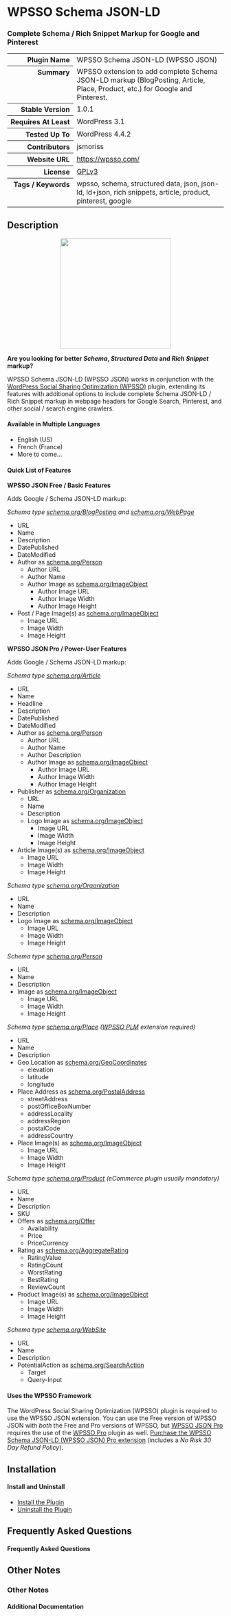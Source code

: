 <h1>WPSSO Schema JSON-LD</h1><h3>Complete Schema / Rich Snippet Markup for Google and Pinterest</h3>

<table>
<tr><th align="right" valign="top" nowrap>Plugin Name</th><td>WPSSO Schema JSON-LD (WPSSO JSON)</td></tr>
<tr><th align="right" valign="top" nowrap>Summary</th><td>WPSSO extension to add complete Schema JSON-LD markup (BlogPosting, Article, Place, Product, etc.) for Google and Pinterest.</td></tr>
<tr><th align="right" valign="top" nowrap>Stable Version</th><td>1.0.1</td></tr>
<tr><th align="right" valign="top" nowrap>Requires At Least</th><td>WordPress 3.1</td></tr>
<tr><th align="right" valign="top" nowrap>Tested Up To</th><td>WordPress 4.4.2</td></tr>
<tr><th align="right" valign="top" nowrap>Contributors</th><td>jsmoriss</td></tr>
<tr><th align="right" valign="top" nowrap>Website URL</th><td><a href="https://wpsso.com/">https://wpsso.com/</a></td></tr>
<tr><th align="right" valign="top" nowrap>License</th><td><a href="http://www.gnu.org/licenses/gpl.txt">GPLv3</a></td></tr>
<tr><th align="right" valign="top" nowrap>Tags / Keywords</th><td>wpsso, schema, structured data, json, json-ld, ld+json, rich snippets, article, product, pinterest, google</td></tr>
</table>

<h2>Description</h2>

<p align="center"><img src="https://surniaulula.github.io/wpsso-schema-json-ld/assets/icon-256x256.png" width="256" height="256" /></p><p><strong>Are you looking for better <em>Schema</em>, <em>Structured Data</em> and <em>Rich Snippet</em> markup?</strong></p>

<p>WPSSO Schema JSON-LD (WPSSO JSON) works in conjunction with the <a href="https://wordpress.org/plugins/wpsso/">WordPress Social Sharing Optimization (WPSSO)</a> plugin, extending its features with additional options to include complete Schema JSON-LD / Rich Snippet markup in webpage headers for Google Search, Pinterest, and other social / search engine crawlers.</p>

<h4>Available in Multiple Languages</h4>

<ul>
<li>English (US)</li>
<li>French (France)</li>
<li>More to come...</li>
</ul>

<h4>Quick List of Features</h4>

<p><strong>WPSSO JSON Free / Basic Features</strong></p>

<p>Adds Google / Schema JSON-LD markup:</p>

<p><em>Schema type <a href="http://schema.org/BlogPosting">schema.org/BlogPosting</a> and <a href="http://schema.org/WebPage">schema.org/WebPage</a></em></p>

<ul>
<li>URL</li>
<li>Name</li>
<li>Description</li>
<li>DatePublished</li>
<li>DateModified</li>
<li>Author as <a href="http://schema.org/Person">schema.org/Person</a>

<ul>
<li>Author URL</li>
<li>Author Name</li>
<li>Author Image as <a href="http://schema.org/ImageObject">schema.org/ImageObject</a>

<ul>
<li>Author Image URL</li>
<li>Author Image Width</li>
<li>Author Image Height</li>
</ul></li>
</ul></li>
<li>Post / Page Image(s) as <a href="http://schema.org/ImageObject">schema.org/ImageObject</a>

<ul>
<li>Image URL</li>
<li>Image Width</li>
<li>Image Height</li>
</ul></li>
</ul>

<p><strong>WPSSO JSON Pro / Power-User Features</strong></p>

<p>Adds Google / Schema JSON-LD markup:</p>

<p><em>Schema type <a href="http://schema.org/Article">schema.org/Article</a></em></p>

<ul>
<li>URL</li>
<li>Name</li>
<li>Headline</li>
<li>Description</li>
<li>DatePublished</li>
<li>DateModified</li>
<li>Author as <a href="http://schema.org/Person">schema.org/Person</a>

<ul>
<li>Author URL</li>
<li>Author Name</li>
<li>Author Description</li>
<li>Author Image as <a href="http://schema.org/ImageObject">schema.org/ImageObject</a>

<ul>
<li>Author Image URL</li>
<li>Author Image Width</li>
<li>Author Image Height</li>
</ul></li>
</ul></li>
<li>Publisher as <a href="http://schema.org/Organization">schema.org/Organization</a>

<ul>
<li>URL</li>
<li>Name</li>
<li>Description</li>
<li>Logo Image as <a href="http://schema.org/ImageObject">schema.org/ImageObject</a>

<ul>
<li>Image URL</li>
<li>Image Width</li>
<li>Image Height</li>
</ul></li>
</ul></li>
<li>Article Image(s) as <a href="http://schema.org/ImageObject">schema.org/ImageObject</a>

<ul>
<li>Image URL</li>
<li>Image Width</li>
<li>Image Height</li>
</ul></li>
</ul>

<p><em>Schema type <a href="http://schema.org/Organization">schema.org/Organization</a></em></p>

<ul>
<li>URL</li>
<li>Name</li>
<li>Description</li>
<li>Logo Image as <a href="http://schema.org/ImageObject">schema.org/ImageObject</a>

<ul>
<li>Image URL</li>
<li>Image Width</li>
<li>Image Height</li>
</ul></li>
</ul>

<p><em>Schema type <a href="http://schema.org/Person">schema.org/Person</a></em></p>

<ul>
<li>URL</li>
<li>Name</li>
<li>Description</li>
<li>Image as <a href="http://schema.org/ImageObject">schema.org/ImageObject</a>

<ul>
<li>Image URL</li>
<li>Image Width</li>
<li>Image Height</li>
</ul></li>
</ul>

<p><em>Schema type <a href="http://schema.org/Place">schema.org/Place</a> (<a href="https://wordpress.org/plugins/wpsso-plm/">WPSSO PLM</a> extension required)</em></p>

<ul>
<li>URL</li>
<li>Name</li>
<li>Description</li>
<li>Geo Location as <a href="http://schema.org/GeoCoordinates">schema.org/GeoCoordinates</a>

<ul>
<li>elevation</li>
<li>latitude</li>
<li>longitude</li>
</ul></li>
<li>Place Address as <a href="http://schema.org/PostalAddress">schema.org/PostalAddress</a>

<ul>
<li>streetAddress</li>
<li>postOfficeBoxNumber</li>
<li>addressLocality</li>
<li>addressRegion</li>
<li>postalCode</li>
<li>addressCountry</li>
</ul></li>
<li>Place Image(s) as <a href="http://schema.org/ImageObject">schema.org/ImageObject</a>

<ul>
<li>Image URL</li>
<li>Image Width</li>
<li>Image Height</li>
</ul></li>
</ul>

<p><em>Schema type <a href="http://schema.org/Product">schema.org/Product</a> (eCommerce plugin usually mandatory)</em></p>

<ul>
<li>URL</li>
<li>Name</li>
<li>Description</li>
<li>SKU</li>
<li>Offers as <a href="http://schema.org/Offer">schema.org/Offer</a>

<ul>
<li>Availability</li>
<li>Price</li>
<li>PriceCurrency</li>
</ul></li>
<li>Rating as <a href="http://schema.org/AggregateRating">schema.org/AggregateRating</a>

<ul>
<li>RatingValue</li>
<li>RatingCount</li>
<li>WorstRating</li>
<li>BestRating</li>
<li>ReviewCount</li>
</ul></li>
<li>Product Image(s) as <a href="http://schema.org/ImageObject">schema.org/ImageObject</a>

<ul>
<li>Image URL</li>
<li>Image Width</li>
<li>Image Height</li>
</ul></li>
</ul>

<p><em>Schema type <a href="http://schema.org/WebSite">schema.org/WebSite</a></em></p>

<ul>
<li>URL</li>
<li>Name</li>
<li>Description</li>
<li>PotentialAction as <a href="http://schema.org/SearchAction">schema.org/SearchAction</a>

<ul>
<li>Target</li>
<li>Query-Input</li>
</ul></li>
</ul>

<h4>Uses the WPSSO Framework</h4>

<p>The WordPress Social Sharing Optimization (WPSSO) plugin is required to use the WPSSO JSON extension. You can use the Free version of WPSSO JSON with <em>both</em> the Free and Pro versions of WPSSO, but <a href="http://wpsso.com/extend/plugins/wpsso-schema-json-ld/">WPSSO JSON Pro</a> requires the use of the <a href="http://wpsso.com/extend/plugins/wpsso/">WPSSO Pro</a> plugin as well. <a href="http://wpsso.com/extend/plugins/wpsso-schema-json-ld/">Purchase the WPSSO Schema JSON-LD (WPSSO JSON) Pro extension</a> (includes a <em>No Risk 30 Day Refund Policy</em>).</p>


<h2>Installation</h2>

<h4>Install and Uninstall</h4>

<ul>
<li><a href="http://wpsso.com/codex/plugins/wpsso-schema-json-ld/installation/install-the-plugin/">Install the Plugin</a></li>
<li><a href="http://wpsso.com/codex/plugins/wpsso-schema-json-ld/installation/uninstall-the-plugin/">Uninstall the Plugin</a></li>
</ul>


<h2>Frequently Asked Questions</h2>

<h4>Frequently Asked Questions</h4>


<h2>Other Notes</h2>

<h3>Other Notes</h3>
<h4>Additional Documentation</h4>

